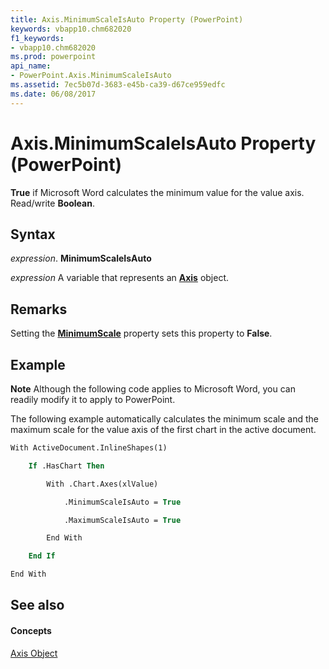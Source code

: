 ```yaml
---
title: Axis.MinimumScaleIsAuto Property (PowerPoint)
keywords: vbapp10.chm682020
f1_keywords:
- vbapp10.chm682020
ms.prod: powerpoint
api_name:
- PowerPoint.Axis.MinimumScaleIsAuto
ms.assetid: 7ec5b07d-3683-e45b-ca39-d67ce959edfc
ms.date: 06/08/2017
---
```



# Axis.MinimumScaleIsAuto Property (PowerPoint)

 **True** if Microsoft Word calculates the minimum value for the value axis. Read/write **Boolean**.


## Syntax

 _expression_. **MinimumScaleIsAuto**

 _expression_ A variable that represents an **[Axis](axis-object-powerpoint.md)** object.


## Remarks

Setting the **[MinimumScale](axis-minimumscale-property-powerpoint.md)** property sets this property to **False**.


## Example




 **Note**  Although the following code applies to Microsoft Word, you can readily modify it to apply to PowerPoint.

The following example automatically calculates the minimum scale and the maximum scale for the value axis of the first chart in the active document.




```vb
With ActiveDocument.InlineShapes(1)

    If .HasChart Then

        With .Chart.Axes(xlValue)

            .MinimumScaleIsAuto = True

            .MaximumScaleIsAuto = True

        End With

    End If

End With


```


## See also


#### Concepts


[Axis Object](axis-object-powerpoint.md)

